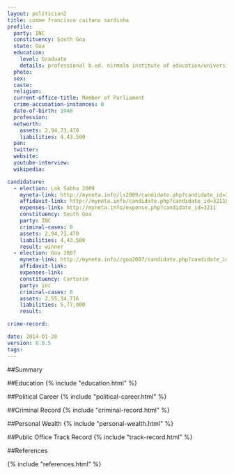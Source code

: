 ```yaml
---
layout: politician2
title: cosme francisco caitano sardinha
profile: 
  party: INC
  constituency: South Goa
  state: Goa
  education: 
    level: Graduate
    details: professional b.ed. nirmala institute of education/university of bombay-1970
  photo: 
  sex: 
  caste: 
  religion: 
  current-office-title: Member of Parliament
  crime-accusation-instances: 0
  date-of-birth: 1948
  profession: 
  networth: 
    assets: 2,94,73,470
    liabilities: 4,43,500
  pan: 
  twitter: 
  website: 
  youtube-interview: 
  wikipedia: 

candidature: 
  - election: Lok Sabha 2009
    myneta-link: http://myneta.info/ls2009/candidate.php?candidate_id=3211
    affidavit-link: http://myneta.info/candidate.php?candidate_id=3211&scan=original
    expenses-link: http://myneta.info/expense.php?candidate_id=3211
    constituency: South Goa 
    party: INC
    criminal-cases: 0
    assets: 2,94,73,470
    liabilities: 4,43,500
    result: winner 
  - election: Goa 2007
    myneta-link: http://myneta.info//goa2007/candidate.php?candidate_id=65
    affidavit-link: 
    expenses-link: 
    constituency: Curtorim 
    party: inc
    criminal-cases: 0
    assets: 2,55,34,716
    liabilities: 5,77,000
    result:  

crime-record: 

date: 2014-01-28
version: 0.0.5
tags: 
---
```

##Summary


##Education
{% include "education.html" %}


##Political Career
{% include "political-career.html" %}


##Criminal Record
{% include "criminal-record.html" %}


##Personal Wealth
{% include "personal-wealth.html" %}


##Public Office Track Record
{% include "track-record.html" %}


##References


{% include "references.html" %}